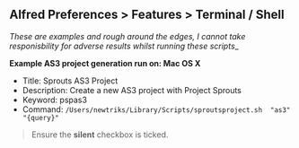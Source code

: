 Alfred Preferences > Features > Terminal / Shell
------------------------------------------------

_These are examples and rough around the edges, I cannot take responisbility for 
adverse results whilst running these scripts__

**Example AS3 project generation run on: Mac OS X**

* Title: Sprouts AS3 Project
* Description: Create a new AS3 project with Project Sprouts
* Keyword: pspas3
* Command: `/Users/newtriks/Library/Scripts/sproutsproject.sh  "as3" "{query}"`

> Ensure the **silent** checkbox is ticked.
